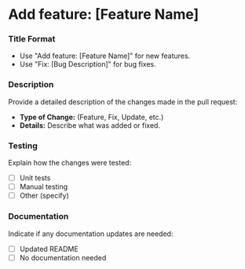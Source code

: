 # Add feature: [Feature Name]

### Title Format
- Use "Add feature: [Feature Name]" for new features.
- Use "Fix: [Bug Description]" for bug fixes.

### Description
Provide a detailed description of the changes made in the pull request:

- **Type of Change:** (Feature, Fix, Update, etc.)
- **Details:** Describe what was added or fixed.

### Testing
Explain how the changes were tested:

- [ ] Unit tests
- [ ] Manual testing
- [ ] Other (specify)

### Documentation
Indicate if any documentation updates are needed:

- [ ] Updated README
- [ ] No documentation needed
